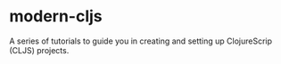 # modern-cljs

A series of tutorials to guide you in creating and setting up
ClojureScrip (CLJS) projects.
